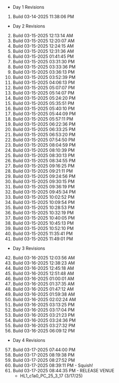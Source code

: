 - Day 1 Revisions   
1.   Build 03-14-2025 11:38:06 PM

- Day 2 Revisions   
2.   Build 03-15-2025 12:13:14 AM
3.   Build 03-15-2025 12:20:07 AM
4.   Build 03-15-2025 12:24:15 AM
5.   Build 03-15-2025 12:31:36 AM
6.   Build 03-15-2025 01:41:45 PM
7.   Build 03-15-2025 03:31:30 PM
8.   Build 03-15-2025 03:33:36 PM
9.   Build 03-15-2025 03:36:13 PM
10.  Build 03-15-2025 03:52:39 PM
11.  Build 03-15-2025 04:06:13 PM
12.  Build 03-15-2025 05:07:07 PM
13.  Build 03-15-2025 05:14:07 PM
14.  Build 03-15-2025 05:24:20 PM
15.  Build 03-15-2025 05:35:51 PM
16.  Build 03-15-2025 05:40:10 PM
17.  Build 03-15-2025 05:44:09 PM
18.  Build 03-15-2025 05:57:11 PM
19.  Build 03-15-2025 06:22:36 PM
20.  Build 03-15-2025 06:33:25 PM
21.  Build 03-15-2025 06:53:20 PM
22.  Build 03-15-2025 07:54:50 PM
23.  Build 03-15-2025 08:04:59 PM
24.  Build 03-15-2025 08:10:39 PM
25.  Build 03-15-2025 08:30:13 PM
26.  Build 03-15-2025 08:34:55 PM
27.  Build 03-15-2025 09:16:25 PM
28.  Build 03-15-2025 09:21:11 PM
29.  Build 03-15-2025 09:24:56 PM
30.  Build 03-15-2025 09:30:15 PM
31.  Build 03-15-2025 09:36:19 PM
32.  Build 03-15-2025 09:45:34 PM
33.  Build 03-15-2025 10:02:52 PM
34.  Build 03-15-2025 10:09:54 PM
35.  Build 03-15-2025 10:28:53 PM
36.  Build 03-15-2025 10:32:19 PM
37.  Build 03-15-2025 10:40:05 PM
38.  Build 03-15-2025 10:45:13 PM
39.  Build 03-15-2025 10:52:10 PM
40.  Build 03-15-2025 11:35:41 PM
41.  Build 03-15-2025 11:49:01 PM

- Day 3 Revisions
42.  Build 03-16-2025 12:03:56 AM
43.  Build 03-16-2025 12:38:23 AM
44.  Build 03-16-2025 12:45:18 AM
45.  Build 03-16-2025 12:51:48 AM
46.  Build 03-16-2025 01:00:01 AM
47.  Build 03-16-2025 01:37:35 AM
48.  Build 03-16-2025 01:47:12 AM
49.  Build 03-16-2025 01:59:38 AM
50.  Build 03-16-2025 02:02:24 AM
51.  Build 03-16-2025 03:13:25 PM
52.  Build 03-16-2025 03:17:04 PM
53.  Build 03-16-2025 03:21:23 PM
54.  Build 03-16-2025 03:24:36 PM
55.  Build 03-16-2025 03:27:32 PM
56.  Build 03-16-2025 06:09:12 PM

- Day 4 Revisions
57.  Build 03-17-2025 07:44:00 PM
58.  Build 03-17-2025 08:19:38 PM
59.  Build 03-17-2025 08:27:52 PM
60.  Build 03-17-2025 08:39:11 PM - Squish!
61.  Build 03-17-2025 08:44:35 PM - RELEASE VENUE 
     - HL1_c1a0_PC_25_3_17 (3/17/25)
